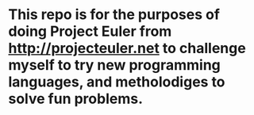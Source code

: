 # This repo is for the purposes of doing Project Euler from http://projecteuler.net to challenge myself to try new programming languages, and metholodiges to solve fun problems. 
